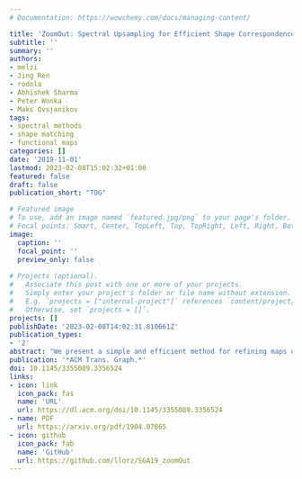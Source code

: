 ```yaml
---
# Documentation: https://wowchemy.com/docs/managing-content/

title: 'ZoomOut: Spectral Upsampling for Efficient Shape Correspondence'
subtitle: ''
summary: ''
authors:
- melzi
- Jing Ren
- rodola
- Abhishek Sharma
- Peter Wonka
- Maks Ovsjanikov
tags:
- spectral methods
- shape matching
- functional maps
categories: []
date: '2019-11-01'
lastmod: 2023-02-08T15:02:32+01:00
featured: false
draft: false
publication_short: "TOG"

# Featured image
# To use, add an image named `featured.jpg/png` to your page's folder.
# Focal points: Smart, Center, TopLeft, Top, TopRight, Left, Right, BottomLeft, Bottom, BottomRight.
image:
  caption: ''
  focal_point: ''
  preview_only: false
    
# Projects (optional).
#   Associate this post with one or more of your projects.
#   Simply enter your project's folder or file name without extension.
#   E.g. `projects = ["internal-project"]` references `content/project/deep-learning/index.md`.
#   Otherwise, set `projects = []`.
projects: []
publishDate: '2023-02-08T14:02:31.810661Z'
publication_types:
- '2'
abstract: "We present a simple and efficient method for refining maps or correspondences by iterative upsampling in the spectral domain that can be implemented in a few lines of code. Our main observation is that high quality maps can be obtained even if the input correspondences are noisy or are encoded by a small number of coefficients in a spectral basis. We show how this approach can be used in conjunction with existing initialization techniques across a range of application scenarios, including symmetry detection, map refinement across complete shapes, non-rigid partial shape matching and function transfer. In each application we demonstrate an improvement with respect to both the quality of the results and the computational speed compared to the best competing methods, with up to two orders of magnitude speed-up in some applications. We also demonstrate that our method is both robust to noisy input and is scalable with respect to shape complexity. Finally, we present a theoretical justification for our approach, shedding light on structural properties of functional maps."
publication: '*ACM Trans. Graph.*'
doi: 10.1145/3355089.3356524
links:
- icon: link
  icon_pack: fas
  name: 'URL'
  url: https://dl.acm.org/doi/10.1145/3355089.3356524
- name: PDF
  url: https://arxiv.org/pdf/1904.07865
- icon: github
  icon_pack: fab
  name: 'GitHub'
  url: https://github.com/llorz/SGA19_zoomOut
---
```

